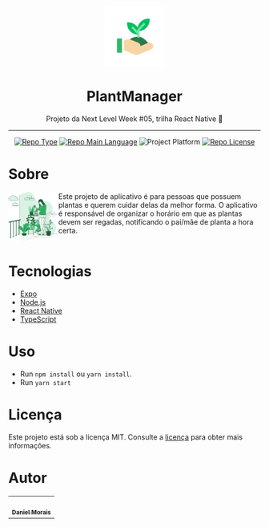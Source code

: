 <div align="center">
    <img src="assets/icon.png" width="120" />    
    <h1>PlantManager</h1> 
    <p>Projeto da Next Level Week #05, trilha React Native 🚀</p>
    <hr />    
    <p>
        <a href="https://rocketseat.com/"><img src="https://img.shields.io/badge/type-nlw-purple" alt="Repo Type" /></a>
        <a href="https://www.typescriptlang.org/"><img src="https://img.shields.io/badge/language-typescript-blue" alt="Repo Main Language" /></a>
        <img src="https://img.shields.io/badge/platform-mobile-blueviolet" alt="Project Platform" />                
        <a href="https://github.com/zevdvlpr/plantmanager/tree/dev/LICENSE"><img src="https://img.shields.io/github/license/zevdvlpr/plantmanager?color=red&label=license" alt="Repo License" /></a>
    </p>
</div>

# Sobre

<img src="src/assets/watering.png" width="100" align='left'/>

Este projeto de aplicativo é para pessoas que possuem plantas e querem cuidar delas da melhor forma. O aplicativo é responsável de organizar o horário em que as plantas devem ser regadas, notificando o pai/mãe de planta a hora certa. 
<br/><br/>

# Tecnologias

 - [Expo](https://expo.io/)
 - [Node.js](https://nodejs.org/en/)  
 - [React Native](https://reactnative.dev/)
 - [TypeScript](https://www.typescriptlang.org/)

# Uso

- Run `npm install` ou `yarn install`.
- Run `yarn start`

# Licença

Este projeto está sob a licença MIT. Consulte a [licença](https://github.com/danielsmorais/plantmanager/blob/main/LICENSE) para obter mais informações.

# Autor

<table>
    <tr><td align="center">
        <a href="https://github.com/danielsmorais">
            <img style="border-radius: 50%;" src="https://avatars2.githubusercontent.com/u/17677199?s=460&v=4" width="100px;" alt=""/>
            <br />
            <sub><b>Daniel Morais</b></sub>
        </a>
    </td></tr>
</table>

